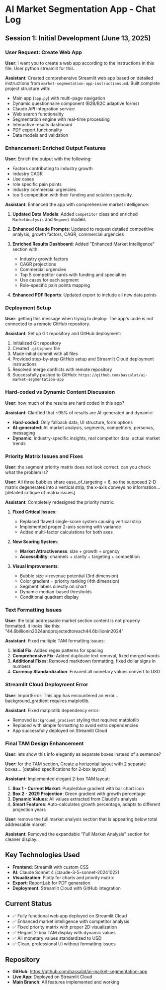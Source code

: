 # AI Market Segmentation App - Chat Log

## Session 1: Initial Development (June 13, 2025)

### User Request: Create Web App
**User**: i want you to create a web app according to the instructions in this file. User python streamlit for this.

**Assistant**: Created comprehensive Streamlit web app based on detailed instructions from `market-segmentation-app-instructions.md`. Built complete project structure with:

- Main app (`app.py`) with multi-page navigation
- Dynamic questionnaire component (B2B/B2C adaptive forms)
- Claude API integration service
- Web search functionality
- Segmentation engine with real-time processing
- Interactive results dashboard
- PDF export functionality
- Data models and validation

### Enhancement: Enriched Output Features
**User**: Enrich the output with the following:
- Factors contributing to industry growth
- industry CAGR
- Use cases
- role specific pain points
- industry commercial urgencies
- top 5 competition with their funding and solution specialty.

**Assistant**: Enhanced the app with comprehensive market intelligence:

1. **Updated Data Models**: Added `Competitor` class and enriched `MarketAnalysis` and `Segment` models
2. **Enhanced Claude Prompts**: Updated to request detailed competitive analysis, growth factors, CAGR, commercial urgencies
3. **Enriched Results Dashboard**: Added "Enhanced Market Intelligence" section with:
   - Industry growth factors
   - CAGR projections
   - Commercial urgencies
   - Top 5 competitor cards with funding and specialties
   - Use cases for each segment
   - Role-specific pain points mapping

4. **Enhanced PDF Reports**: Updated export to include all new data points

### Deployment Setup
**User**: getting this message when trying to deploy: The app's code is not connected to a remote GitHub repository.

**Assistant**: Set up Git repository and GitHub deployment:

1. Initialized Git repository
2. Created `.gitignore` file
3. Made initial commit with all files
4. Provided step-by-step GitHub setup and Streamlit Cloud deployment instructions
5. Resolved merge conflicts with remote repository
6. Successfully pushed to GitHub: `https://github.com/bassalat/ai-market-segmentation-app`

### Hard-coded vs Dynamic Content Discussion
**User**: how much of the results are hard coded in this app?

**Assistant**: Clarified that ~95% of results are AI-generated and dynamic:
- **Hard-coded**: Only fallback data, UI structure, form options
- **AI-generated**: All market analysis, segments, competitors, personas, messaging
- **Dynamic**: Industry-specific insights, real competitor data, actual market trends

### Priority Matrix Issues and Fixes
**User**: the segment priority matrix does not look correct. can you check what the problem is?

**User**: All three bubbles share ease_of_targeting = 6, so the supposed 2-D matrix degenerates into a vertical strip; the x-axis conveys no information... [detailed critique of matrix issues]

**Assistant**: Completely redesigned the priority matrix:

1. **Fixed Critical Issues**:
   - Replaced flawed single-score system causing vertical strip
   - Implemented proper 2-axis scoring with variance
   - Added multi-factor calculations for both axes

2. **New Scoring System**:
   - **Market Attractiveness**: size + growth + urgency
   - **Accessibility**: channels + clarity + targeting + competition

3. **Visual Improvements**:
   - Bubble size = revenue potential (3rd dimension)
   - Color gradient = priority ranking (4th dimension)
   - Segment labels directly on chart
   - Dynamic median-based thresholds
   - Conditional quadrant display

### Text Formatting Issues
**User**: the total addressable market section content is not properly formatted. it looks like this: "44.6billionin2024andprojectedtoreach44.6billionin2024"

**Assistant**: Fixed multiple TAM formatting issues:

1. **Initial Fix**: Added regex patterns for spacing
2. **Comprehensive Fix**: Added duplicate text removal, fixed merged words
3. **Additional Fixes**: Removed markdown formatting, fixed dollar signs in numbers
4. **Currency Standardization**: Ensured all monetary values convert to USD

### Streamlit Cloud Deployment Error
**User**: ImportError: This app has encountered an error... background_gradient requires matplotlib.

**Assistant**: Fixed matplotlib dependency error:
- Removed `background_gradient` styling that required matplotlib
- Replaced with simple formatting to avoid extra dependencies
- App successfully deployed on Streamlit Cloud

### Final TAM Design Enhancement
**User**: lets show this info elegantly as separate boxes instead of a sentence?

**User**: for the TAM section, Create a horizontal layout with 2 separate boxes... [detailed specifications for 2-box layout]

**Assistant**: Implemented elegant 2-box TAM layout:

1. **Box 1 - Current Market**: Purple/blue gradient with bar chart icon
2. **Box 2 - 2029 Projection**: Green gradient with growth percentage
3. **Dynamic Values**: All values extracted from Claude's analysis
4. **Smart Features**: Auto-calculates growth percentage, adapts to different projection years

**User**: remove the full market analysis section that is appearing below total addressable market

**Assistant**: Removed the expandable "Full Market Analysis" section for cleaner display.

## Key Technologies Used
- **Frontend**: Streamlit with custom CSS
- **AI**: Claude Sonnet 4 (claude-3-5-sonnet-20241022)
- **Visualization**: Plotly for charts and priority matrix
- **Export**: ReportLab for PDF generation
- **Deployment**: Streamlit Cloud with GitHub integration

## Current Status
- ✅ Fully functional web app deployed on Streamlit Cloud
- ✅ Enhanced market intelligence with competitor analysis
- ✅ Fixed priority matrix with proper 2D visualization
- ✅ Elegant 2-box TAM display with dynamic values
- ✅ All monetary values standardized to USD
- ✅ Clean, professional UI without formatting issues

## Repository
- **GitHub**: https://github.com/bassalat/ai-market-segmentation-app
- **Live App**: Deployed on Streamlit Cloud
- **Main Branch**: All features implemented and working